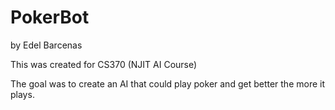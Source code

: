 # PokerBot
by Edel Barcenas

This was created for CS370 (NJIT AI Course)

The goal was to create an AI that could play poker and get better the more it plays.
